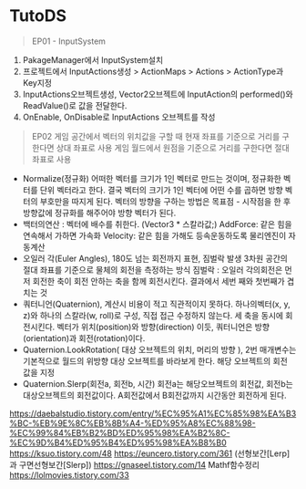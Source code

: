 # TutoDS

> EP01 - InputSystem
1. PakageManager에서 InputSystem설치
2. 프로젝트에서 InputActions생성 > ActionMaps > Actions > ActionType과 Key지정
3. InputActions오브젝트생성, Vector2오브젝트에 InputAction의 performed()와 ReadValue<Vector2>()로 값을 전달한다.
4. OnEnable, OnDisable로 InputActions 오브젝트를 작성
> EP02 
게임 공간에서 벡터의 위치값을 구할 때 현재 좌표를 기준으로 거리를 구한다면 상대 좌표로 사용
게임 월드에서 원점을 기준으로 거리를 구한다면 절대 좌표로 사용
- Normalize(정규화)
어떠한 벡터를 크기가 1인 벡터로 만드는 것이며, 정규화한 벡터를 단위 벡터라고 한다.
결국 벡터의 크기가 1인 벡터에 어떤 수를 곱하면 방향 벡터의 부호만을 따지게 된다.
벡터의 방향을 구하는 방법은 목표점 - 시작점을 한 후 방향값에 정규화를 해주어야 방향 벡터가 된다.
- 백터의연산 : 벡터에 배수를 취한다. (Vector3 * 스칼라값;)
AddForce: 같은 힘을 연속해서 가하면 가속화
Velocity: 같은 힘을 가해도 등속운동하도록 물리엔진이 자동계산
- 오일러 각(Euler Angles), 180도 넘는 회전까지 표현, 짐벌락 발생
3차원 공간의 절대 좌표를 기준으로 물체의 회전을 측정하는 방식
짐벌락 : 오일러 각의회전은 먼저 회전한 축이 회전 안하는 축을 함께 회전시킨다. 결과에서 세번 째와 첫번째가 겹치는 것
- 쿼터니언(Quaternion), 계산시 비용이 적고 직관적이지 못하다.
하나의벡터(x, y, z)와 하나의 스칼라(w, roll)로 구성, 직접 접근 수정하지 않는다.
세 축을 동시에 회전시킨다. 벡터가 위치(position)와 방향(direction) 이듯, 쿼터니언은 방향(orientation)과 회전(rotation)이다.
- Quaternion.LookRotation( 대상 오브젝트의 위치, 머리의 방향 ), 2번 매개변수는 기본적으로 월드의 위방향
대상 오브젝트를 바라보게 한다. 해당 오브젝트의 회전 값을 지정
- Quaternion.Slerp(회전a, 회전b, 시간)
회전a는 해당오브젝트의 회전값, 회전b는 대상오브젝트의 회전값이다.
A회전값에서 B회전값까지 시간동안 회전하게 된다.


https://daebalstudio.tistory.com/entry/%EC%95%A1%EC%85%98%EA%B3%BC-%EB%9E%8C%EB%8B%A4-%ED%95%A8%EC%88%98-%EC%99%84%EB%B2%BD%ED%95%98%EA%B2%8C-%EC%9D%B4%ED%95%B4%ED%95%98%EA%B8%B0
https://ksuo.tistory.com/48
https://euncero.tistory.com/361
(선형보간[Lerp]과 구면선형보간[Slerp])
https://gnaseel.tistory.com/14
Mathf함수정리
https://lolmovies.tistory.com/33
